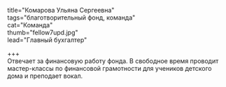 title="Комарова Ульяна Сергеевна"  
tags="благотворительный фонд, команда"  
cat="Команда"  
thumb="fellow7upd.jpg"  
lead="Главный бухгалтер"

+++  
Отвечает за финансовую работу фонда. В свободное время проводит мастер-классы по финансовой грамотности для учеников детского дома и преподает вокал.

 
